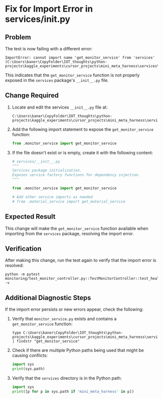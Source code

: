 # Fix for Import Error in services/__init__.py

## Problem
The test is now failing with a different error:
```
ImportError: cannot import name 'get_monitor_service' from 'services' (C:\Users\baner\CopyFolder\IOT_thoughts\python-projects\kaggle_experiments\cursor_projects\mini_meta_harness\services\__init__.py)
```

This indicates that the `get_monitor_service` function is not properly exposed in the `services` package's `__init__.py` file.

## Change Required

1. Locate and edit the services `__init__.py` file at:
   ```
   C:\Users\baner\CopyFolder\IOT_thoughts\python-projects\kaggle_experiments\cursor_projects\mini_meta_harness\services\__init__.py
   ```

2. Add the following import statement to expose the `get_monitor_service` function:
   ```python
   from .monitor_service import get_monitor_service
   ```

3. If the file doesn't exist or is empty, create it with the following content:
   ```python
   # services/__init__.py
   """
   Services package initialization.
   Exposes service factory functions for dependency injection.
   """
   
   from .monitor_service import get_monitor_service
   
   # Add other service imports as needed
   # from .material_service import get_material_service
   ```

## Expected Result
This change will make the `get_monitor_service` function available when importing from the `services` package, resolving the import error.

## Verification
After making this change, run the test again to verify that the import error is resolved:
```
python -m pytest monitoring/test_monitor_controller.py::TestMonitorController::test_health_check_endpoint -v
```

## Additional Diagnostic Steps
If the import error persists or new errors appear, check the following:

1. Verify that `monitor_service.py` exists and contains a `get_monitor_service` function:
   ```
   type C:\Users\baner\CopyFolder\IOT_thoughts\python-projects\kaggle_experiments\cursor_projects\mini_meta_harness\services\monitor_service.py | findstr "get_monitor_service"
   ```

2. Check if there are multiple Python paths being used that might be causing conflicts:
   ```python
   import sys
   print(sys.path)
   ```

3. Verify that the `services` directory is in the Python path:
   ```python
   import sys
   print([p for p in sys.path if 'mini_meta_harness' in p])
   ``` 